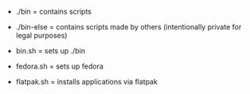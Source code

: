 - ./bin = contains scripts
- ./bin-else = contains scripts made by others (intentionally private for legal purposes)

- bin.sh = sets up ./bin
- fedora.sh = sets up fedora
- flatpak.sh = installs applications via flatpak